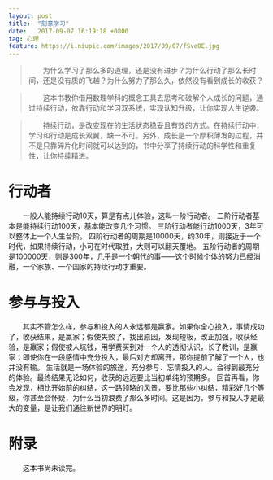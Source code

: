 ```yaml
---
layout: post
title:  "刻意学习"
date:   2017-09-07 16:19:18 +0800
tag: 心理
feature: https://i.niupic.com/images/2017/09/07/fSveOE.jpg
---
```


>　　为什么学习了那么多的道理，还是没有进步？为什么行动了那么长时间，还是没有质的飞越？为什么努力了那么久，依然没有看到成长的收获？

>　　这本书教你借用数理学科的概念工具去思考和破解个人成长的问题，通过持续行动，依靠行动和学习双系统，实现认知升级，让你实现人生逆袭。

>　　持续行动，是改变现在的生活状态稳妥且有效的方式。在持续行动中，学习和行动是成长双翼，缺一不可。另外，成长是一个厚积薄发的过程，并不是只靠碎片化时间就可以达到的，书中分享了持续行动的科学性和重复性，让你持续精进。


# 行动者

　　一般人能持续行动10天，算是有点儿体验，这叫一阶行动者。 二阶行动者基本是能持续行动100天，基本能改变几个习惯。 三阶行动者能行动1000天，3年可以整体上一个人生台阶。 四阶行动者的周期是10000天，约30年，则接近于一个时代，如果持续行动，小可在时代取胜，大则可以翻天覆地。 五阶行动者的周期是100000天，则是300年，几乎是一个朝代的事——这个时候个体的努力已经消融，一个家族、一个国家的持续行动才重要。

# 参与与投入

　　其实不管怎么样，参与和投入的人永远都是赢家。如果你全心投入，事情成功了，收获结果，是赢家；假使失败了，找出原因，发现短板，改正加强，收获经验，是赢家；假使被人坑钱，用学费买到对一个人的透彻认识，长了教训，是赢家；即使你在一段感情中充分投入，最后对方却离开，那你提前了解了一个人，也并没有输。 生活就是一场体验的旅途，充分参与、忘情投入的人，会得到最充分的体验。最终结果无论如何，收获的远远要比当初单纯的预期多。 回首再看，你会发现，相比开始前的纠结，这一路领略的风景，要比那些小纠结，精彩好几个等级，你甚至会怀疑，为什么当初浪费了那么多时间。这是因为，参与和投入才是最大的变量，是让我们通往新世界的明灯。

# 附录

　　这本书尚未读完。

